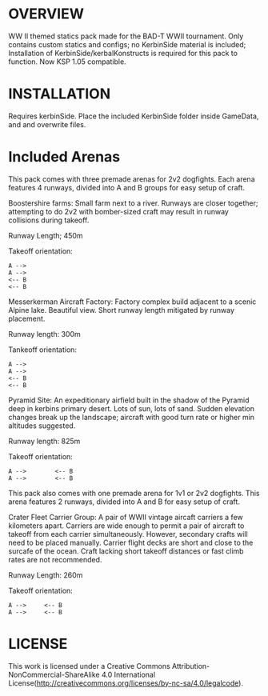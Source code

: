 OVERVIEW
===================================================================================================================
WW II themed statics pack made for the BAD-T WWII tournament. Only contains custom statics and configs; no KerbinSide material is included; Installation of KerbinSide/kerbalKonstructs is required for this pack to function.
Now KSP 1.05 compatible.

INSTALLATION
===================================================================================================================
Requires kerbinSide. Place the included KerbinSide folder inside GameData, and and overwrite files.

Included Arenas
===================================================================================================================
This pack comes with three premade arenas for 2v2 dogfights. Each arena features 4 runways, divided into A and B groups for easy setup of craft.

Boostershire farms: 
Small farm next to a river. Runways are closer together; attempting to do 2v2 with bomber-sized craft may result in runway collisions during takeoff.

Runway Length; 450m

Takeoff orientation:

	A -->
	A -->
	<-- B
	<-- B

Messerkerman Aircraft Factory: 
Factory complex build adjacent to a scenic Alpine lake. Beautiful view. Short runway length mitigated by runway placement.

Runway length: 300m

Tankeoff orientation:

	A -->
	A -->
	<-- B
	<-- B

Pyramid Site:
An expeditionary airfield built in the shadow of the Pyramid deep in kerbins primary desert. Lots of sun, lots of sand. Sudden elevation changes break up the landscape; aircraft with good turn rate or higher min altitudes suggested.

Runway length: 825m

Takeoff orientation:

	A -->        <-- B
	A -->        <-- B    

This pack also comes with one premade arena for 1v1 or 2v2 dogfights. This arena features 2 runways, divided into A and B for easy setup of craft.

Crater Fleet Carrier Group:
A pair of WWII vintage aircaft carriers a few kilometers apart. Carriers are wide enough to permit a pair of aircraft to takeoff from each carrier simultaneously. However, secondary crafts will need to be placed manually. Carrier flight decks are short and close to the surcafe of the ocean. Craft lacking short takeoff distances or fast climb rates are not recommended.

Runway Length: 260m

Takeoff orientation:

	A -->     <-- B
	A -->     <-- B

LICENSE
===================================================================================================================
This work is licensed under a Creative Commons Attribution-NonCommercial-ShareAlike 4.0 International License(http://creativecommons.org/licenses/by-nc-sa/4.0/legalcode).
